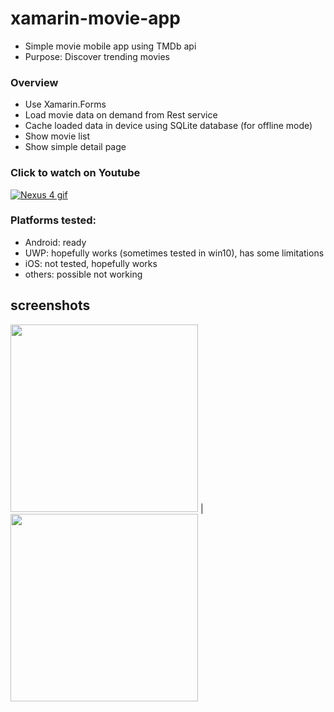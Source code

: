 # xamarin-movie-app
* Simple movie mobile app using TMDb api 
* Purpose: Discover trending movies

### Overview
* Use Xamarin.Forms
* Load movie data on demand from Rest service
* Cache loaded data in device using SQLite database (for offline mode)
* Show movie list
* Show simple detail page

### Click to watch on Youtube
[![Nexus 4 gif](https://github.com/martatesar/xamarin-movie-app/blob/master/screenshots/gifpreview.gif)](https://youtu.be/LKTXW0VE8-k)

### Platforms tested:
* Android: ready
* UWP: hopefully works (sometimes tested in win10), has some limitations
* iOS: not tested, hopefully works
* others: possible not working

## screenshots
<img src="https://github.com/mate5/xamarin-movie-app/blob/master/screenshots/Screenshot_2016-09-22-23-34-50.png" width="300" /> | <img src="https://github.com/mate5/xamarin-movie-app/blob/master/screenshots/Screenshot_2016-09-22-23-35-22.png"  width="300" />


